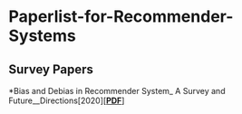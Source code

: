 # Paperlist-for-Recommender-Systems

## Survey Papers
*Bias and Debias in Recommender System_ A Survey and Future__Directions[2020][[__PDF__]](https://dl.acm.org/doi/pdf/10.1145/3564284)
